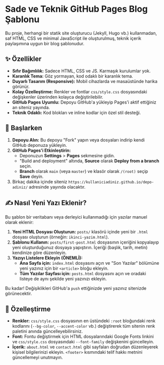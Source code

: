 # Sade ve Teknik GitHub Pages Blog Şablonu

Bu proje, herhangi bir statik site oluşturucu (Jekyll, Hugo vb.) kullanmadan, saf HTML, CSS ve minimal JavaScript ile oluşturulmuş, teknik içerik paylaşımına uygun bir blog şablonudur.

## ✨ Özellikler

- **Sıfır Bağımlılık:** Sadece HTML, CSS ve JS. Karmaşık kurulumlar yok.
- **Karanlık Tema:** Göz yormayan, kod odaklı bir karanlık tema.
- **Duyarlı Tasarım (Responsive):** Mobil cihazlarda ve masaüstünde harika görünür.
- **Kolay Özelleştirme:** Renkler ve fontlar `css/style.css` dosyasındaki değişkenler üzerinden kolayca değiştirilebilir.
- **GitHub Pages Uyumlu:** Depoyu GitHub'a yükleyip Pages'i aktif ettiğiniz an siteniz yayında.
- **Teknik Odaklı:** Kod blokları ve inline kodlar için özel stil desteği.

## 🚀 Başlarken

1.  **Depoyu Alın:** Bu depoyu "Fork" yapın veya dosyaları indirip kendi GitHub deponuza yükleyin.
2.  **GitHub Pages'i Etkinleştirin:**
    - Deponuzun **Settings** > **Pages** sekmesine gidin.
    - "Build and deployment" altında, **Source** olarak **Deploy from a branch** seçin.
    - **Branch** olarak `main` (veya `master`) ve klasör olarak `/(root)` seçip **Save** deyin.
3.  Birkaç dakika içinde siteniz `https://kullaniciadiniz.github.io/depo-adiniz/` adresinde yayında olacaktır.

## ✍️ Nasıl Yeni Yazı Eklenir?

Bu şablon bir veritabanı veya derleyici kullanmadığı için yazılar manuel olarak eklenir:

1.  **Yeni HTML Dosyası Oluşturun:** `posts/` klasörü içinde yeni bir `.html` dosyası oluşturun (örneğin: `ikinci-yazim.html`).
2.  **Şablonu Kullanın:** `posts/first-post.html` dosyasının içeriğini kopyalayıp yeni oluşturduğunuz dosyaya yapıştırın. İçeriği (başlık, tarih, metin) kendinize göre düzenleyin.
3.  **Yazıyı Listelere Ekleyin (ÖNEMLİ):**
    - **Ana Sayfa için:** `index.html` dosyasını açın ve "Son Yazılar" bölümüne yeni yazınız için bir `<article>` bloğu ekleyin.
    - **Tüm Yazılar Sayfası için:** `posts.html` dosyasını açın ve oradaki listeye de aynı şekilde yeni yazınızı ekleyin.

Bu kadar! Değişiklikleri GitHub'a `push` ettiğinizde yeni yazınız sitenizde görünecektir.

## 🎨 Özelleştirme

- **Renkler:** `css/style.css` dosyasının en üstündeki `:root` bloğundaki renk kodlarını (`--bg-color`, `--accent-color` vb.) değiştirerek tüm sitenin renk paletini anında güncelleyebilirsiniz.
- **Font:** Fontu değiştirmek için HTML dosyalarındaki Google Fonts linkini ve `css/style.css` dosyasındaki `--font-family` değişkenini güncelleyin.
- **İçerik:** `about.html` ve `contact.html` gibi sayfaları doğrudan düzenleyerek kişisel bilgilerinizi ekleyin. `<footer>` kısmındaki telif hakkı metnini güncellemeyi unutmayın.
